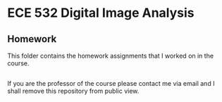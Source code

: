 # ECE 532 Digital Image Analysis


## Homework
This folder contains the homework assignments that I worked on in the course.

## 
If you are the professor of the course please contact me via email and I shall remove this repository from public view.
